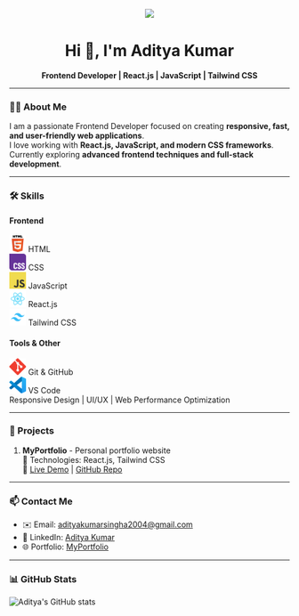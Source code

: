 <p align="center">
  <img src="https://media.giphy.com/media/hvRJCLFzcasrR4ia7z/giphy.gif" width="150"/>
</p>

<h1 align="center">Hi 👋, I'm Aditya Kumar</h1>
<p align="center">
  <strong>Frontend Developer | React.js | JavaScript | Tailwind CSS</strong>
</p>

---

### 👨‍💻 About Me
I am a passionate Frontend Developer focused on creating **responsive, fast, and user-friendly web applications**.  
I love working with **React.js, JavaScript, and modern CSS frameworks**.  
Currently exploring **advanced frontend techniques and full-stack development**.

---

### 🛠 Skills

#### Frontend
<img src="https://raw.githubusercontent.com/github/explore/main/topics/html/html.png" width="30"/> HTML  
<img src="https://raw.githubusercontent.com/github/explore/main/topics/css/css.png" width="30"/> CSS  
<img src="https://raw.githubusercontent.com/github/explore/main/topics/javascript/javascript.png" width="30"/> JavaScript  
<img src="https://raw.githubusercontent.com/github/explore/main/topics/react/react.png" width="30"/> React.js  
<img src="https://raw.githubusercontent.com/github/explore/main/topics/tailwind/tailwind.png" width="30"/> Tailwind CSS  

#### Tools & Other
<img src="https://raw.githubusercontent.com/github/explore/main/topics/git/git.png" width="30"/> Git & GitHub  
<img src="https://raw.githubusercontent.com/github/explore/main/topics/vscode/vscode.png" width="30"/> VS Code  
Responsive Design | UI/UX | Web Performance Optimization  

---

### 🚀 Projects
1. **MyPortfolio** - Personal portfolio website  
   🔹 Technologies: React.js, Tailwind CSS  
   🔗 [Live Demo](my-portfolio-three-umber-17.vercel.app) | [GitHub Repo](https://github.com/Adityakumar954684/My-Portfolio)



---

### 📫 Contact Me
- ✉️ Email: adityakumarsingha2004@gmail.com   
- 🔗 LinkedIn: [Aditya Kumar](www.linkedin.com/in/aditya-kumar-638340280)  
- 🌐 Portfolio: [MyPortfolio](my-portfolio-three-umber-17.vercel.app)  

---

### 📊 GitHub Stats
![Aditya's GitHub stats](https://github-readme-stats.vercel.app/api?username=yourusername&show_icons=true&theme=radical)
